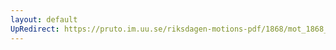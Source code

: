 ```yaml
---
layout: default
UpRedirect: https://pruto.im.uu.se/riksdagen-motions-pdf/1868/mot_1868__ak__126.pdf
---
```

